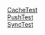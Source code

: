[CacheTest](https://kiyoneet.github.io/push/cache)  
[PushTest](https://kiyoneet.github.io/push/push)  
[SyncTest](https://kiyoneet.github.io/push/sync)  
